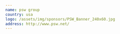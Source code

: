 ```yaml
--- 
name: psw group
country: usa
logo: /assets/img/sponsors/PSW_Banner_240x60.jpg
address: http://www.psw.net/
---
```


